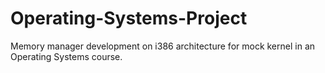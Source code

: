 # Operating-Systems-Project
Memory manager development on i386 architecture for mock kernel in an Operating Systems course.
